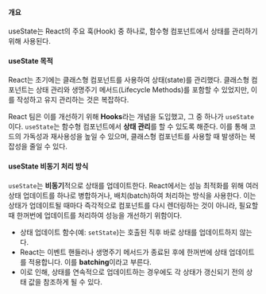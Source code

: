 #### 개요
useState는 React의 주요 훅(Hook) 중 하나로, 함수형 컴포넌트에서 상태를 관리하기 위해 사용된다.

#### useState 목적
React는 초기에는 클래스형 컴포넌트를 사용하여 상태(state)를 관리했다.
클래스형 컴포넌트는 상태 관리와 생명주기 메서드(Lifecycle Methods)를 포함할 수 있었지만, 이를 작성하고 유지 관리하는 것은 복잡하다. 

React 팀은 이를 개선하기 위해 **Hooks**라는 개념을 도입했고, 그 중 하나가 `useState`이다. 
`useState`는 함수형 컴포넌트에서 **상태 관리**를 할 수 있도록 해준다. 
이를 통해 코드의 가독성과 재사용성을 높일 수 있으며, 클래스형 컴포넌트를 사용할 때 발생하는 복잡성을 줄일 수 있다.

#### useState 비동기 처리 방식
`useState`는 **비동기**적으로 상태를 업데이트한다. 
React에서는 성능 최적화를 위해 여러 상태 업데이트를 하나로 병합하거나, 배치(batch)하여 처리하는 방식을 사용한다. 이는 상태가 업데이트될 때마다 즉각적으로 컴포넌트를 다시 렌더링하는 것이 아니라, 필요할 때 한꺼번에 업데이트를 처리하여 성능을 개선하기 위함이다.

- 상태 업데이트 함수(예: `setState`)는 호출된 직후 바로 상태를 업데이트하지 않는다.
- React는 이벤트 핸들러나 생명주기 메서드가 종료된 후에 한꺼번에 상태 업데이트를 적용합니다. 이를 **batching**이라고 부른다.
- 이로 인해, 상태를 연속적으로 업데이트하는 경우에도 각 상태가 갱신되기 전의 상태 값을 참조하게 될 수 있다.